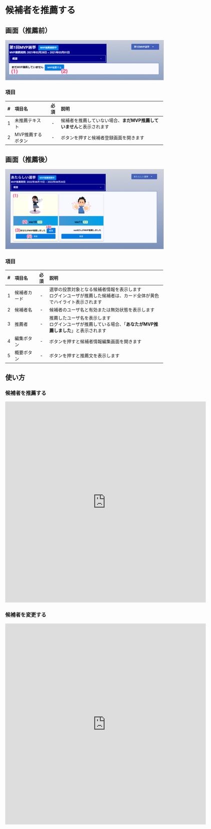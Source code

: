# 候補者を推薦する


## 画面（推薦前）
<a href="../../../images/mvp/12-0.png" data-lightbox="スクリーンショット" data-title="スクリーンショット">
    <img src="../../../images/mvp/12-0.png" style="border: solid 1px #ccc; width: 600px;" />
</a>

### 項目

|   #   | 項目名            | 必須  | 説明                                             |
| :---: | :---------------- | :---: | :----------------------------------------------- |
|   1   | 未推薦テキスト    |   -   | 候補者を推薦していない場合、**まだMVP推薦していません**と表示されます                                                 |
|   2   | MVP推薦するボタン |   -   | ボタンを押すと候補者登録画面を開きます |


## 画面（推薦後）

<a href="../../../images/mvp/12-1.png" data-lightbox="スクリーンショット" data-title="スクリーンショット">
    <img src="../../../images/mvp/12-1.png" style="border: solid 1px #ccc; width: 600px;" />
</a>

### 項目

|   #   | 項目名       | 必須  | 説明                                                                                                                     |
| :---: | :----------- | :---: | :----------------------------------------------------------------------------------------------------------------------- |
|   1   | 候補者カード |   -   | 選挙の投票対象となる候補者情報を表示します<br>ログインユーザが推薦した候補者は、カード全体が黄色でハイライト表示されます |
|   2   | 候補者名     |   -   | 候補者のユーザ名と有効または無効状態を表示します                                                                         |
|   3   | 推薦者       |   -   | 推薦したユーザ名を表示します<br>ログインユーザが推薦している場合、「**あなたがMVP推薦しました**」と表示されます          |
|   4   | 編集ボタン   |   -   | ボタンを押すと候補者情報編集画面を開きます                                                                               |
|   5   | 概要ボタン   |   -   | ボタンを押すと推薦文を表示します                                                                                         |


## 使い方
### 候補者を推薦する
<iframe src="https://scribehow.com/embed/__3ypG_cZBQDqYD3Ez7CfEKg" width="640" height="640" allowfullscreen frameborder="0"></iframe>


### 候補者を変更する
<iframe src="https://scribehow.com/embed/__mMDdSOtIQUqiLHlaxY-jEQ" width="640" height="640" allowfullscreen frameborder="0"></iframe>
